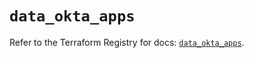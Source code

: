 # `data_okta_apps`

Refer to the Terraform Registry for docs: [`data_okta_apps`](https://registry.terraform.io/providers/okta/okta/4.14.1/docs/data-sources/apps).
